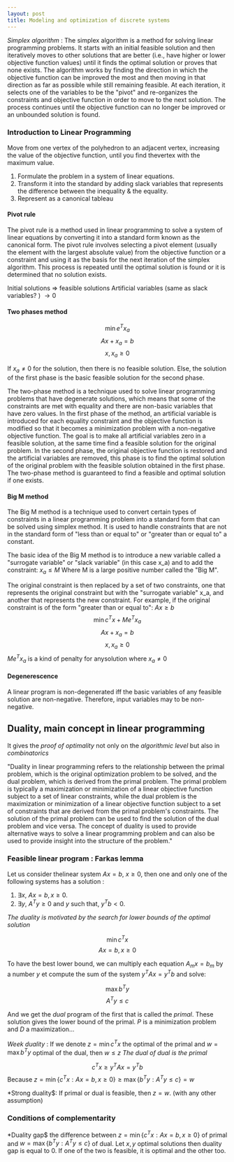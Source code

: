 ```yaml
---
layout: post
title: Modeling and optimization of discrete systems
---
```


*Simplex algorithm* : The simplex algorithm is a method for solving linear programming problems. It starts with an initial feasible solution and then iteratively  moves to other solutions that are better (i.e., have higher or lower objective function values) until it finds the optimal solution or proves that none exists. The algorithm works by finding the direction in which the objective function can be improved the most and then moving in that direction as far as possible while still remaining feasible. At each iteration, it selects one of the variables to be the "pivot" and re-organizes the constraints and objective function in order to move to the next solution. The process continues until the objective function can no longer be improved or an unbounded solution is found.

### Introduction to Linear Programming

Move from one vertex of the polyhedron to an adjacent vertex, increasing the value of the objective function, until you find thevertex with the maximum value.

1. Formulate the problem in a system of linear equations.
2. Transform it into the standard by adding slack variables that represents the difference between the inequality & the equality.
3. Represent as a canonical tableau

#### Pivot rule

The pivot rule is a method used in linear programming to solve a system of linear equations by converting it into a standard form known as the canonical form. The pivot rule involves selecting a pivot element (usually the element with the largest absolute value) from the objective function or a constraint and using it as the basis for the next iteration of the simplex algorithm. This process is repeated until the optimal solution is found or it is determined that no solution exists.

Initial solutions => feasible solutions 
Artificial variables (same as slack variables? ) $\to 0$

#### Two phases method

$$\operatorname{min} e^T x_ a$$
$$A x + x_ a = b$$
$$x, x_ a ≥ 0$$

If $x_ a \neq 0$ for the solution, then there is no feasible solution.
Else, the solution of the first phase is the basic feasible solution for the second phase.

The two-phase method is a technique used to solve linear programming problems that have degenerate solutions, which means that some of the constraints are met with equality and there are non-basic variables that have zero values. In the first phase of the method, an artificial variable is introduced for each equality constraint and the objective function is modified so that it becomes a minimization problem with a non-negative objective function. The goal is to make all artificial variables zero in a feasible solution, at the same time find a feasible solution for the original problem. In the second phase, the original objective function is restored and the artificial variables are removed, this phase is to find the optimal solution of the original problem with the feasible solution obtained in the first phase. The two-phase method is guaranteed to find a feasible and optimal solution if one exists.

#### Big M method

The Big M method is a technique used to convert certain types of constraints in a linear programming problem into a standard form that can be solved using simplex method. It is used to handle constraints that are not in the standard form of "less than or equal to" or "greater than or equal to" a constant.

The basic idea of the Big M method is to introduce a new variable called a "surrogate variable" or "slack variable" (in this case x_a) and to add the constraint: $x_ a \leq M$
Where M is a large positive number called the "Big M".

The original constraint is then replaced by a set of two constraints, one that represents the original constraint but with the "surrogate variable" x_a, and another that represents the new constraint. For example, if the original constraint is of the form "greater than or equal to": $Ax \geq b$
$$\operatorname{min} c^T x + Me^T x_ a$$
$$A x + x_ a = b$$
$$x, x_ a ≥ 0$$
$Me^T x_ a$ is a kind of penalty for anysolution where $x_a \neq 0$

#### Degenerescence

A linear program is non-degenerated iff the basic variables of any feasible solution are non-negative. Therefore, input variables may to be non-negative.

## Duality, main concept in linear programming

It gives the *proof of optimality* not only on the *algorithmic level* but also in *combinatorics*

"Duality in linear programming refers to the relationship between the primal problem, which is the original optimization problem to be solved, and the dual problem, which is derived from the primal problem. The primal problem is typically a maximization or minimization of a linear objective function subject to a set of linear constraints, while the dual problem is the maximization or minimization of a linear objective function subject to a set of constraints that are derived from the primal problem's constraints. The solution of the primal problem can be used to find the solution of the dual problem and vice versa. The concept of duality is used to provide alternative ways to solve a linear programming problem and can also be used to provide insight into the structure of the problem."

### Feasible linear program : Farkas lemma

Let us consider thelinear system $Ax = b$, $x ≥ 0$, then one and only one of the following systems has a solution :
1. $\exists x$, $Ax = b, x ≥ 0.$
2. $\exists y$, $A^T y ≥ 0$ and $y$ such that, $y^T b < 0.$

*The duality is motivated by the search for lower bounds of the optimal solution*

$$\operatorname{min} c^T x$$
$$Ax = b, x ≥ 0 $$

To have the best lower bound, we can multiply each equation $A_ m x =b_ m$ by a number $y$ et compute the sum of the system $y^T Ax =y^T b$ and solve:

$$\operatorname{max} b^T y$$
$$ A^T y \leq c$$

And we get the *dual* program of the first that is called the *primal*. These solution gives the lower bound of the primal. $P$ is a minimization problem and $D$ a maximization...

*Week duality* : If we denote $z = \operatorname{min}c^T x$ the optimal of the primal and $w=\operatorname{max} b^T y$ optimal of the dual, then $w \leq z$
*The dual of dual is the primal*

$$c^T x ≥ y^T Ax = y^T b$$
Because $z = \operatorname{min} \{ c^T x : Ax = b, x ≥ 0 \} ≥ \operatorname{max} \{ b^T y : A^T y ≤ c \} = w$

*Strong duality$: If primal or dual is feasible, then $z=w$. (with any other assumption)

### Conditions of complementarity

*Duality gap$ the difference between $z= \operatorname{min} \{ c^T x : Ax = b, x ≥ 0 \}$ of primal and $w =\operatorname{max} \{ b^T y : A^T y ≤ c \}$ of dual. Let $x,y$ optimal solutions then duality gap is equal to $0$. If one of the two is feasible, it is optimal and the other too.
